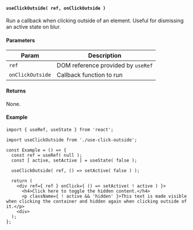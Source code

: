 #### `useClickOutside( ref, onClickOutside )`
Run a callback when clicking outside of an element. Useful for dismissing an active state on blur.

#### Parameters
| Param | Description |
|---|---|
| `ref` | DOM reference provided by `useRef` |
| `onClickOutside` | Callback function to run |

#### Returns
None.

#### Example
```
import { useRef, useState } from 'react';

import useClickOutside from './use-click-outside';

const Example = () => {
  const ref = useRef( null );
  const [ active, setActive ] = useState( false );

  useClickOutside( ref, () => setActive( false ) );

  return (
    <div ref={ ref } onClick={ () => setActive( ! active ) }>
      <h4>Click here to toggle the hidden content.</h4>
      <p className={ ! active && 'hidden' }>This text is made visible when clicking the container and hidden again when clicking outside of it.</p>
    <div>
  );
};
```
